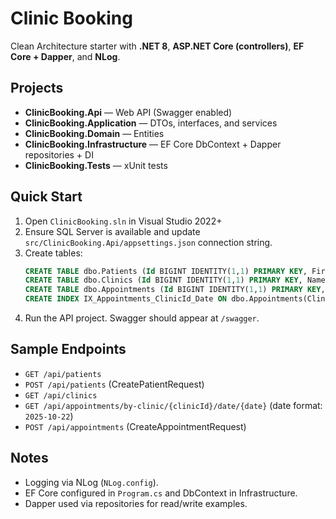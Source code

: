 # Clinic Booking

Clean Architecture starter with **.NET 8**, **ASP.NET Core (controllers)**, **EF Core + Dapper**, and **NLog**.

## Projects
- **ClinicBooking.Api** — Web API (Swagger enabled)
- **ClinicBooking.Application** — DTOs, interfaces, and services
- **ClinicBooking.Domain** — Entities
- **ClinicBooking.Infrastructure** — EF Core DbContext + Dapper repositories + DI
- **ClinicBooking.Tests** — xUnit tests

## Quick Start
1. Open `ClinicBooking.sln` in Visual Studio 2022+
2. Ensure SQL Server is available and update `src/ClinicBooking.Api/appsettings.json` connection string.
3. Create tables:
   ```sql
   CREATE TABLE dbo.Patients (Id BIGINT IDENTITY(1,1) PRIMARY KEY, FirstName NVARCHAR(100), LastName NVARCHAR(100), Email NVARCHAR(255));
   CREATE TABLE dbo.Clinics (Id BIGINT IDENTITY(1,1) PRIMARY KEY, Name NVARCHAR(200), Address NVARCHAR(255));
   CREATE TABLE dbo.Appointments (Id BIGINT IDENTITY(1,1) PRIMARY KEY, ClinicId BIGINT, PatientId BIGINT, Date DATE, StartTime TIME, EndTime TIME);
   CREATE INDEX IX_Appointments_ClinicId_Date ON dbo.Appointments(ClinicId, Date);
   ```
4. Run the API project. Swagger should appear at `/swagger`.

## Sample Endpoints
- `GET /api/patients`
- `POST /api/patients` (CreatePatientRequest)
- `GET /api/clinics`
- `GET /api/appointments/by-clinic/{clinicId}/date/{date}` (date format: `2025-10-22`)
- `POST /api/appointments` (CreateAppointmentRequest)

## Notes
- Logging via NLog (`NLog.config`).
- EF Core configured in `Program.cs` and DbContext in Infrastructure.
- Dapper used via repositories for read/write examples.
